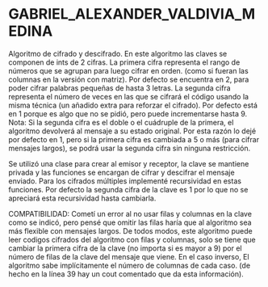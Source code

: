 # GABRIEL_ALEXANDER_VALDIVIA_MEDINA
Algoritmo de cifrado y descifrado.
En este algoritmo las claves se componen de ints de 2 cifras.
La primera cifra representa el rango de números que se agrupan para luego cifrar en orden. (como si fueran las columnas en la versión con matriz). Por defecto se encuentra en 2, para poder cifrar palabras pequeñas de hasta 3 letras.
La segunda cifra representa el número de veces en las que se cifrará el código usando la misma técnica (un añadido extra para reforzar el cifrado). Por defecto está en 1 porque es algo que no se pidió, pero puede incrementarse hasta 9. 
Nota: Si la segunda cifra es el doble o el cuádruple de la primera, el algoritmo devolverá al mensaje a su estado original. Por esta razón lo dejé por defecto en 1, pero si la primera cifra es cambiada a 5 o más (para cifrar mensajes largos), se podrá usar la segunda cifra sin ninguna restricción.

Se utilizó una clase para crear al emisor y receptor, la clave se mantiene privada y las funciones se encargan de cifrar y descifrar el mensaje enviado. Para los cifrados múltiples implementé recursividad en estas funciones. Por defecto la segunda cifra de la clave es 1 por lo que no se apreciará esta recursividad hasta cambiarla.

COMPATIBILIDAD: Cometí un error al no usar filas y columnas en la clave como se indicó, pero pensé que omitir las filas haría que al algoritmo sea más flexible con mensajes largos. De todos modos, este algoritmo puede leer codigos cifrados del algoritmo con filas y columnas, solo se tiene que cambiar la primera cifra de la clave (no importa si es mayor a 9) por el número de filas de la clave del mensaje que viene. En el caso inverso, El algoritmo sabe implícitamente el número de columnas de cada caso. (de hecho en la línea 39 hay un cout comentado que da esta información).
